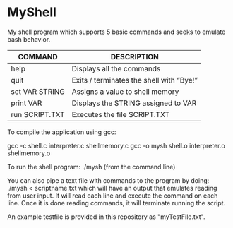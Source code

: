 # MyShell

My shell program which supports 5 basic commands and seeks to emulate bash behavior. 

| COMMAND | DESCRIPTION|
| ------------- | ------------- |
| help  |  Displays all the commands  |
| quit  | Exits / terminates the shell with “Bye!”  |
| set VAR STRING | Assigns a value to shell memory |
| print VAR |		Displays the STRING assigned to VAR |
| run SCRIPT.TXT 	|	Executes the file SCRIPT.TXT |

To compile the application using gcc:

gcc -c shell.c interpreter.c shellmemory.c
gcc -o mysh shell.o interpreter.o shellmemory.o 

To run the shell program: ./mysh (from the command line) 

You can also pipe a text file with commands to the program by doing: ./mysh < scriptname.txt which will have an output that emulates reading from user input. It will read each line and execute the command on each line. Once it is done reading commands, it will terminate running the script. 

An example testfile is provided in this repository as "myTestFile.txt". 
